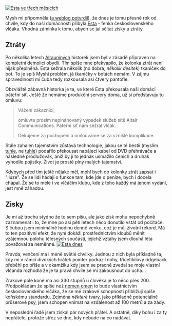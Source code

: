 <!-- dcterms:identifier = riderweblog#192 -->
<!-- dcterms:title = Vlčí rok: výkaz zisků a ztrát -->
<!-- dcterms:abstract = Dnes je tomu přesně rok, co do naší domácnosti přibyla vlčanda Esta. Jaká je roční bilance? -->
<!-- np9:categoryId = 3 -->
<!-- x4w:category = Vlci -->
<!-- np9:authorId = 1 -->
<!-- np9:authorEmail = michal.valasek@altairis.cz -->
<!-- dcterms:creator = Michal Altair Valášek -->
<!-- dcterms:created = 2005-01-17T06:14:19.237+01:00 -->
<!-- dcterms:date = 2005-01-17T06:14:19.237+01:00 -->

[![Esta ve třech měsících](http://gallery.rider.cz/esta/20040117-204444-0000.jpg?w=225&h=300 "Takhle to začínalo - Esta první den doma")](http://gallery.rider.cz/esta/20040117-204444-0000.jpg.xhtml) 

Mysh mi připomněla ([a weblog potvrdil](/entry/article-20040117.aspx)), že dnes je tomu přesně rok od chvíle, kdy do naší domácnosti přibyla [Esta](http://www.vlcak.cz/) - fenka československého vlčáka. Vhodná záminka k tomu, abych se jal sčítat zisky a ztráty.

## Ztráty

Po několika letech [Alrauniných](http://www.alraune.cz/) historek jsem byl v zásadě připraven na kompletní demolici obydlí. Tím spíše mne překvapilo, že kolonka ztrát není nijak přeplněná. Esta sežrala několik (no dobrá, *několik desítek*) tkaniček do bot. To je spíš Myshí problém, já tkaničky v botách nemám. V zájmu spravedlnosti mi čuba tedy rozkousala asi čtvery pantofle.

Obzvláště zábavná historka je ta, ve které Esta překousala naši domácí páteřní síť. Ještě že nemáme produkční servery doma, už si představuju tu omluvu:

> Vážení zákazníci,
> 
> omluvte prosím neplnánovaný výpadek služeb sítě Altair Communications. Páteřní síť nám sežral vlčák.
> 
> Děkujeme za pochopení a omlouváme se za vzniklé komplikace.

Stále zahalen tajemstvím zůstává technologie, jakou se té bestii (myslím [tuhle](http://www.vlcak.cz/), ne [tuhle](http://www.bestijka.cz/)) podařilo překousat napájecí kabel od DVD přehrávače a následně prodlužovák, aniž by jí to jednak usmažilo čenich a druhak vyhodilo pojistky. Život je prostě plný malých tajemství.

Kdybych před tím ještě nějaké měl, mohl bych do kolonky ztrát zapsat i "iluze". Že se lidi hádají o funkce tam, kde jde o peníze, bych i docela chápal. Že se to mele i ve vlčáčím klubu, kde z toho každý má jenom vydání, jest mně záhadou.

## Zisky

Je mi až trochu stydno že to sem píšu, ale jako zisk mohu nepochybně zaznamenat i to, že mne po asi pěti letech něco donutilo vstát od počítače. S čubou jsem minimálně hodinu denně venku, což je můj životní rekord. Má to ten pozitivní efekt, že nyní dokáži prostřednictvím kloubů měnit vzájemnou polohu tělesných součástí, jejichž vztahy jsem dlouhá léta považoval za neměnné.
[![Esta dnes](http://gallery.rider.cz/esta/20041212_besidka_hafbo/20041212-131034-0000.jpg?w=250&h=200 "Takhle to (prozatím) skončilo: Esta na Mikuláše")](http://gallery.rider.cz/esta/20041212_besidka_hafbo/20041212-131034-0000.jpg.xhtml) 

Pravda, venčení má i méně světlé chvilky. Jednou z nich byla příkladně ta, kdy mi v rámci divokých hrátek pointer podrazil nohy, třicetikilový ridgeback přeběhl po břiše a v okamžiku kdy jsem se pracně zvedal se moje vlastní vlčanda rozhodla že je ta pravá chvíle se mi zakousnout do ucha...

Zrakové pole koně má asi 330 stupňů u člověka je to něco přes 200. Předpokládám že spíše než <acronym title="Předurčen jménem (lat.)">nomen omen</acronym> to bude vlastnictvím československého vlčáka, že se mé zrakové schopnosti přibližují spíše koňskému standardu. Zejména *některé* tvary, jako příkladně potenciálně průserové psy, jsem schopen vnímat na vzdálenost až 100 metrů a za zády.

V neposlední řadě jsem získal pár nových přátel. A ostatně, díky bohu i za ty nepřátele, protože střez se dne, kdy nebude na co nadávat.